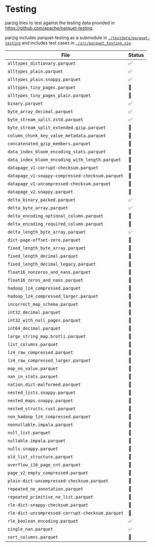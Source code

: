 # Testing

parzig tries to test against the testing data provided in https://github.com/apache/parquet-testing.

parzig includes parquet-testing as a submodule in [`./testdata/parquet-testing`](./testdata/parquet-testing) and includes test cases in [`./src/parquet_testing.zig`](./src/parquet_testing.zig).

| File                                             | Status |
| ------------------------------------------------ | ------ |
| `alltypes_dictionary.parquet`                    | ✅     |
| `alltypes_plain.parquet`                         | ✅     |
| `alltypes_plain.snappy.parquet`                  | ✅     |
| `alltypes_tiny_pages.parquet`                    | 🚧     |
| `alltypes_tiny_pages_plain.parquet`              | 🚧     |
| `binary.parquet`                                 | ✅     |
| `byte_array_decimal.parquet`                     | ✅     |
| `byte_stream_split.zstd.parquet`                 | ✅     |
| `byte_stream_split_extended.gzip.parquet`        | 🚧     |
| `column_chunk_key_value_metadata.parquet`        | 🚧     |
| `concatenated_gzip_members.parquet`              | 🚧     |
| `data_index_bloom_encoding_stats.parquet`        | 🚧     |
| `data_index_bloom_encoding_with_length.parquet`  | 🚧     |
| `datapage_v1-corrupt-checksum.parquet`           | 🚧     |
| `datapage_v1-snappy-compressed-checksum.parquet` | 🚧     |
| `datapage_v1-uncompressed-checksum.parquet`      | 🚧     |
| `datapage_v2.snappy.parquet`                     | 🚧     |
| `delta_binary_packed.parquet`                    | ✅     |
| `delta_byte_array.parquet`                       | ✅     |
| `delta_encoding_optional_column.parquet`         | 🚧     |
| `delta_encoding_required_column.parquet`         | 🚧     |
| `delta_length_byte_array.parquet`                | ✅     |
| `dict-page-offset-zero.parquet`                  | 🚧     |
| `fixed_length_byte_array.parquet`                | 🚧     |
| `fixed_length_decimal.parquet`                   | 🚧     |
| `fixed_length_decimal_legacy.parquet`            | 🚧     |
| `float16_nonzeros_and_nans.parquet`              | 🚧     |
| `float16_zeros_and_nans.parquet`                 | 🚧     |
| `hadoop_lz4_compressed.parquet`                  | 🚧     |
| `hadoop_lz4_compressed_larger.parquet`           | 🚧     |
| `incorrect_map_schema.parquet`                   | 🚧     |
| `int32_decimal.parquet`                          | 🚧     |
| `int32_with_null_pages.parquet`                  | 🚧     |
| `int64_decimal.parquet`                          | 🚧     |
| `large_string_map.brotli.parquet`                | 🚧     |
| `list_columns.parquet`                           | 🚧     |
| `lz4_raw_compressed.parquet`                     | 🚧     |
| `lz4_raw_compressed_larger.parquet`              | 🚧     |
| `map_no_value.parquet`                           | 🚧     |
| `nan_in_stats.parquet`                           | 🚧     |
| `nation.dict-malformed.parquet`                  | 🚧     |
| `nested_lists.snappy.parquet`                    | 🚧     |
| `nested_maps.snappy.parquet`                     | 🚧     |
| `nested_structs.rust.parquet`                    | 🚧     |
| `non_hadoop_lz4_compressed.parquet`              | 🚧     |
| `nonnullable.impala.parquet`                     | 🚧     |
| `null_list.parquet`                              | 🚧     |
| `nullable.impala.parquet`                        | 🚧     |
| `nulls.snappy.parquet`                           | 🚧     |
| `old_list_structure.parquet`                     | 🚧     |
| `overflow_i16_page_cnt.parquet`                  | 🚧     |
| `page_v2_empty_compressed.parquet`               | 🚧     |
| `plain-dict-uncompressed-checksum.parquet`       | 🚧     |
| `repeated_no_annotation.parquet`                 | 🚧     |
| `repeated_primitive_no_list.parquet`             | 🚧     |
| `rle-dict-snappy-checksum.parquet`               | 🚧     |
| `rle-dict-uncompressed-corrupt-checksum.parquet` | 🚧     |
| `rle_boolean_encoding.parquet`                   | ✅     |
| `single_nan.parquet`                             | ✅     |
| `sort_columns.parquet`                           | 🚧     |
